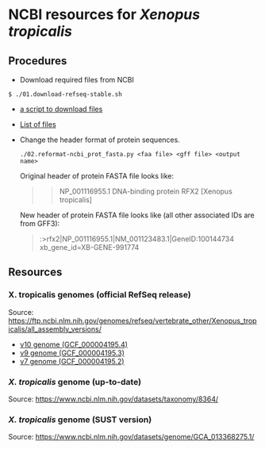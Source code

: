 # NCBI resources for *Xenopus tropicalis*

## Procedures

* Download required files from NCBI
 ```
 $ ./01.download-refseq-stable.sh
 ```
  * [a script to download files](./01.download-refseq-stable.sh)
  * [List of files](./FILES.xenTro10_refseq104)

* Change the header format of protein sequences.
  ```
  ./02.reformat-ncbi_prot_fasta.py <faa file> <gff file> <output name> 
  ```

  Original header of protein FASTA file looks like:
  > >NP_001116955.1 DNA-binding protein RFX2 [Xenopus tropicalis]

  New header of protein FASTA file looks like (all other associated IDs are from GFF3):
  > :>rfx2|NP_001116955.1|NM_001123483.1|GeneID:100144734 xb_gene_id=XB-GENE-991774



## Resources

### X. tropicalis genomes (official RefSeq release)

Source: https://ftp.ncbi.nlm.nih.gov/genomes/refseq/vertebrate_other/Xenopus_tropicalis/all_assembly_versions/

* [v10 genome (GCF_000004195.4)](https://ftp.ncbi.nlm.nih.gov/genomes/refseq/vertebrate_other/Xenopus_tropicalis/all_assembly_versions/GCF_000004195.4_UCB_Xtro_10.0/)
* [v9 genome (GCF_000004195.3)](https://ftp.ncbi.nlm.nih.gov/genomes/refseq/vertebrate_other/Xenopus_tropicalis/all_assembly_versions/GCF_000004195.3_Xenopus_tropicalis_v9.1/)
* [v7 genome (GCF_000004195.2)](https://ftp.ncbi.nlm.nih.gov/genomes/refseq/vertebrate_other/Xenopus_tropicalis/all_assembly_versions/GCF_000004195.2_Xtropicalis_v7/)


### *X. tropicalis* genome (up-to-date)

Source: https://www.ncbi.nlm.nih.gov/datasets/taxonomy/8364/


### *X. tropicalis* genome (SUST version)

Source: https://www.ncbi.nlm.nih.gov/datasets/genome/GCA_013368275.1/


